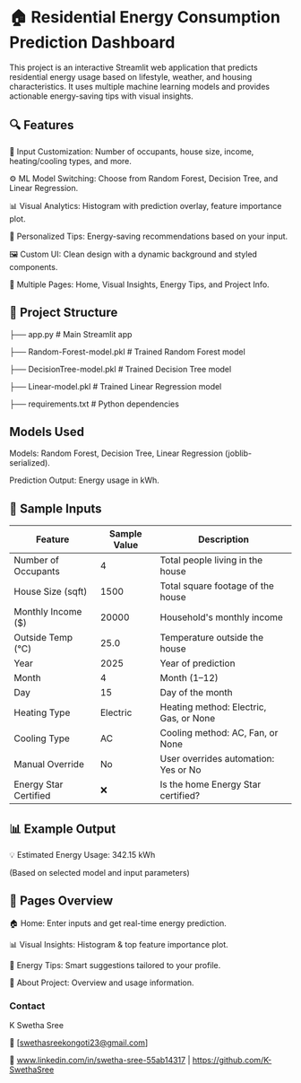 # 🏠 Residential Energy Consumption Prediction Dashboard

This project is an interactive Streamlit web application that predicts residential energy usage based on lifestyle, weather, and housing characteristics. It uses multiple machine learning models and provides actionable energy-saving tips with visual insights.

## 🔍 Features

🔢 Input Customization: Number of occupants, house size, income, heating/cooling types, and more.

⚙️ ML Model Switching: Choose from Random Forest, Decision Tree, and Linear Regression.

📊 Visual Analytics: Histogram with prediction overlay, feature importance plot.

🌱 Personalized Tips: Energy-saving recommendations based on your input.

🖼️ Custom UI: Clean design with a dynamic background and styled components.

📁 Multiple Pages: Home, Visual Insights, Energy Tips, and Project Info.

## 📂 Project Structure

├── app.py # Main Streamlit app

├── Random-Forest-model.pkl # Trained Random Forest model

├── DecisionTree-model.pkl # Trained Decision Tree model

├── Linear-model.pkl # Trained Linear Regression model

├── requirements.txt # Python dependencies

## Models Used

Models: Random Forest, Decision Tree, Linear Regression (joblib-serialized).

Prediction Output: Energy usage in kWh.

## 🧾 Sample Inputs

| Feature               | Sample Value | Description                            |
| --------------------- | ------------ | -------------------------------------- |
| Number of Occupants   | 4            | Total people living in the house       |
| House Size (sqft)     | 1500         | Total square footage of the house      |
| Monthly Income (\$)   | 20000        | Household's monthly income             |
| Outside Temp (°C)     | 25.0         | Temperature outside the house          |
| Year                  | 2025         | Year of prediction                     |
| Month                 | 4            | Month (1–12)                           |
| Day                   | 15           | Day of the month                       |
| Heating Type          | Electric     | Heating method: Electric, Gas, or None |
| Cooling Type          | AC           | Cooling method: AC, Fan, or None       |
| Manual Override       | No           | User overrides automation: Yes or No   |
| Energy Star Certified | ❌            | Is the home Energy Star certified?     |

## 📊 Example Output

💡 Estimated Energy Usage: 342.15 kWh

(Based on selected model and input parameters)

## 📌 Pages Overview

🏠 Home: Enter inputs and get real-time energy prediction.

📊 Visual Insights: Histogram & top feature importance plot.

📘 Energy Tips: Smart suggestions tailored to your profile.

📂 About Project: Overview and usage information.

### Contact
K Swetha Sree

📧 [swethasreekongoti23@gmail.com]

🔗 www.linkedin.com/in/swetha-sree-55ab14317 | https://github.com/K-SwethaSree
